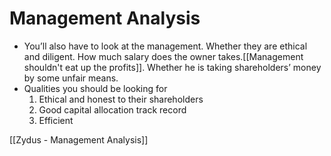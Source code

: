 # Management Analysis

- You’ll also have to look at the management. Whether they are ethical and diligent. How much salary does the owner takes.[[Management shouldn't eat up the profits]]. Whether he is taking shareholders’ money by some unfair means.
- Qualities you should be looking for
    1. Ethical and honest to their shareholders
    2. Good capital allocation track record
    3. Efficient

[[Zydus - Management Analysis]]
